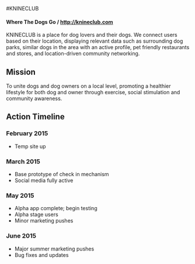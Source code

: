 #KNINECLUB
#### Where The Dogs Go / http://knineclub.com

KNINECLUB is a place for dog lovers and their dogs. We connect users based on their location, displaying relevant data such as surrounding dog parks, similar dogs in the area with an active profile, pet friendly restaurants and stores, and location-driven  community networking. 

## Mission

To unite dogs and dog owners on a local level, promoting a healthier lifestyle for both dog and owner through exercise, social stimulation and community awareness.


## Action Timeline

### February 2015

- Temp site up 

### March 2015

- Base prototype of check in mechanism 
- Social media fully active

### May 2015

- Alpha app complete; begin testing
- Alpha stage users
- Minor marketing pushes

### June 2015

- Major summer marketing pushes
- Bug fixes and updates
